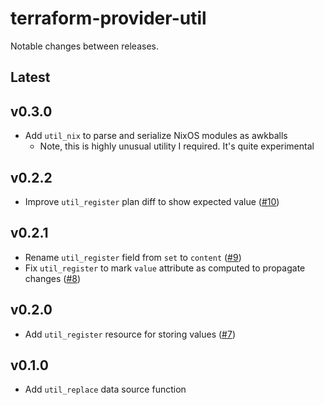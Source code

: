 # terraform-provider-util

Notable changes between releases.

## Latest

## v0.3.0

* Add `util_nix` to parse and serialize NixOS modules as awkballs
  * Note, this is highly unusual utility I required. It's quite experimental

## v0.2.2

* Improve `util_register` plan diff to show expected value ([#10](https://github.com/poseidon/terraform-provider-util/pull/10))

## v0.2.1

* Rename `util_register` field from `set` to `content` ([#9](https://github.com/poseidon/terraform-provider-util/pull/9))
* Fix `util_register` to mark `value` attribute as computed to propagate changes ([#8](https://github.com/poseidon/terraform-provider-util/pull/8))

## v0.2.0

* Add `util_register` resource for storing values ([#7](https://github.com/poseidon/terraform-provider-util/pull/7))

## v0.1.0

* Add `util_replace` data source function
